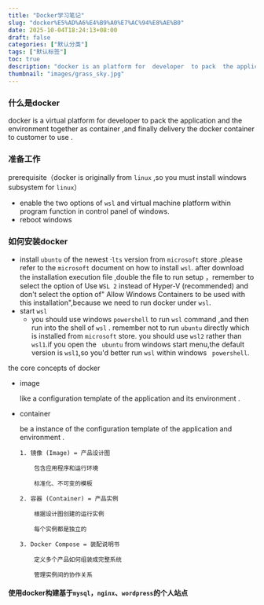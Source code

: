 ```yaml
---
title: "Docker学习笔记"
slug: "docker%E5%AD%A6%E4%B9%A0%E7%AC%94%E8%AE%B0"
date: 2025-10-04T18:24:13+08:00
draft: false
categories: ["默认分类"]
tags: ["默认标签"]
toc: true
description: "docker is an platform for  developer  to pack  the application and the environment  together ,and finally delivery  the docker  container  to customer to use "
thumbnail: "images/grass_sky.jpg"
---
```


### 什么是docker

docker is a virtual platform for  developer  to pack  the application and the environment  together as  container ,and finally delivery  the docker  container  to customer to use . 

### 准备工作

prerequisite（docker  is originally from  `linux` ,so you must  install  windows  subsystem  for  `linux`）

- enable the two  options of `wsl`  and  virtual machine platform within  program function in  control  panel of windows.
- reboot  windows

### 如何安装docker

- install    `ubuntu` of the  newest ·`lts` version   from `microsoft`  store .please  refer  to  the `microsoft`  document  on how to  install `wsl`.  after download the installation execution file ,double the file to run setup ，remember to select the option of Use `WSL 2` instead of Hyper-V (recommended) and don't select the option of" Allow Windows Containers to be used with this installation",because we need to run docker under `wsl`.
- start   `wsl `  
  - you  should  use windows `powershell` to  run  `wsl`  command ,and then  run  into the shell of  `wsl` . remember  not  to  run  `ubuntu`  directly   which is installed  from   `microsoft`  store.    you should  use  `wsl2`  rather  than `wsl1`.if  you open the ` ubuntu` from windows  start  menu,the default  version  is `wsl1`,so you'd  better  run `wsl`  within  windows ` powershell`.

the core  concepts of  docker 

*  image

   like a configuration   template of the application and its  environment .

* container

  be a  instance  of  the configuration  template of the application and  environment .
  
  ```
  1. 镜像 (Image) = 产品设计图
  
      包含应用程序和运行环境
  
      标准化、不可变的模板
  
  2. 容器 (Container) = 产品实例
  
      根据设计图创建的运行实例
  
      每个实例都是独立的
  
  3. Docker Compose = 装配说明书
  
      定义多个产品如何组装成完整系统
  
      管理实例间的协作关系
  ```
  
  

#### 使用docker构建基于`mysql`，`nginx`、`wordpress`的个人站点
